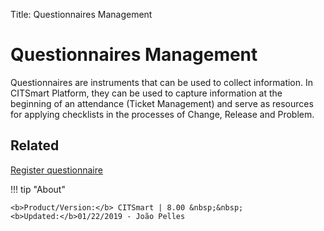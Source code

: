 Title: Questionnaires Management

# Questionnaires Management

Questionnaires are instruments that can be used to collect information. In CITSmart Platform, they can be used to capture information at the beginning of an attendance (Ticket Management) and serve as resources for applying checklists in the processes of Change, Release and Problem.

## Related

[Register questionnaire][1]

[1]:/en-us/citsmart-platform-8/platform-administration/questionnaires/questionaires-management/register-questionnaire.html


!!! tip "About"

    <b>Product/Version:</b> CITSmart | 8.00 &nbsp;&nbsp;
    <b>Updated:</b>01/22/2019 - João Pelles  
	

	